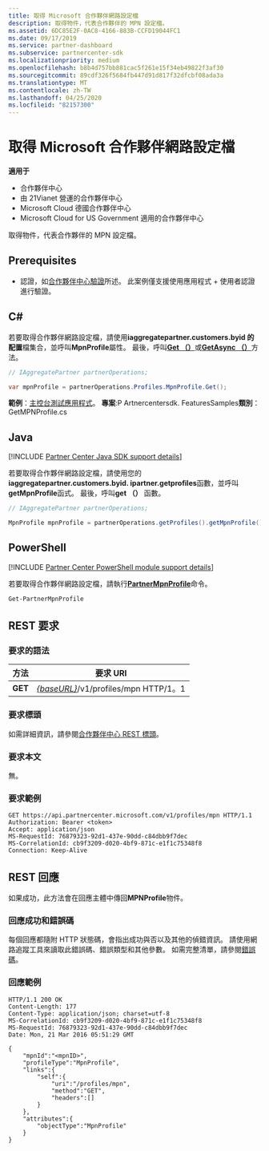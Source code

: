 ```yaml
---
title: 取得 Microsoft 合作夥伴網路設定檔
description: 取得物件，代表合作夥伴的 MPN 設定檔。
ms.assetid: 6DC85E2F-0AC8-4166-883B-CCFD19044FC1
ms.date: 09/17/2019
ms.service: partner-dashboard
ms.subservice: partnercenter-sdk
ms.localizationpriority: medium
ms.openlocfilehash: b8b4d757bb881cac5f261e15f34eb49822f3af30
ms.sourcegitcommit: 89cdf326f5684fb447d91d817f32dfcbf08ada3a
ms.translationtype: MT
ms.contentlocale: zh-TW
ms.lasthandoff: 04/25/2020
ms.locfileid: "82157300"
---
```

# <a name="get-microsoft-partner-network-profile"></a>取得 Microsoft 合作夥伴網路設定檔

**適用于**

- 合作夥伴中心
- 由 21Vianet 營運的合作夥伴中心
- Microsoft Cloud 德國合作夥伴中心
- Microsoft Cloud for US Government 適用的合作夥伴中心

取得物件，代表合作夥伴的 MPN 設定檔。

## <a name="prerequisites"></a>Prerequisites

- 認證，如[合作夥伴中心驗證](partner-center-authentication.md)所述。 此案例僅支援使用應用程式 + 使用者認證進行驗證。

## <a name="c"></a>C\#

若要取得合作夥伴網路設定檔，請使用**iaggregatepartner.customers.byid 的配置**檔集合，並呼叫**MpnProfile**屬性。 最後，呼叫[**Get （）**](https://docs.microsoft.com/dotnet/api/microsoft.store.partnercenter.profiles.impnprofile.get)或[**GetAsync （）**](https://docs.microsoft.com/dotnet/api/microsoft.store.partnercenter.profiles.impnprofile.getasync)方法。

``` csharp
// IAggregatePartner partnerOperations;

var mpnProfile = partnerOperations.Profiles.MpnProfile.Get();
```

**範例**：[主控台測試應用程式](console-test-app.md)。 **專案**:P Artnercentersdk. FeaturesSamples**類別**： GetMPNProfile.cs

## <a name="java"></a>Java

[!INCLUDE [Partner Center Java SDK support details](../includes/java-sdk-support.md)]

若要取得合作夥伴網路設定檔，請使用您的**iaggregatepartner.customers.byid. ipartner.getprofiles**函數，並呼叫**getMpnProfile**函式。 最後，呼叫**get （）** 函數。

```java
// IAggregatePartner partnerOperations;

MpnProfile mpnProfile = partnerOperations.getProfiles().getMpnProfile().get();
```

## <a name="powershell"></a>PowerShell

[!INCLUDE [Partner Center PowerShell module support details](../includes/powershell-module-support.md)]

若要取得合作夥伴網路設定檔，請執行[**PartnerMpnProfile**](https://github.com/Microsoft/Partner-Center-PowerShell/blob/master/docs/help/Get-PartnerMpnProfile.md)命令。

```powershell
Get-PartnerMpnProfile
```

## <a name="rest-request"></a>REST 要求

### <a name="request-syntax"></a>要求的語法

| 方法  | 要求 URI                                                          |
|---------|----------------------------------------------------------------------|
| **GET** | [*{baseURL}*](partner-center-rest-urls.md)/v1/profiles/mpn HTTP/1。1 |

### <a name="request-headers"></a>要求標頭

如需詳細資訊，請參閱[合作夥伴中心 REST 標頭](headers.md)。

### <a name="request-body"></a>要求本文

無。

### <a name="request-example"></a>要求範例

```http
GET https://api.partnercenter.microsoft.com/v1/profiles/mpn HTTP/1.1
Authorization: Bearer <token>
Accept: application/json
MS-RequestId: 76879323-92d1-437e-90dd-c84dbb9f7dec
MS-CorrelationId: cb9f3209-d020-4bf9-871c-e1f1c75348f8
Connection: Keep-Alive
```

## <a name="rest-response"></a>REST 回應

如果成功，此方法會在回應主體中傳回**MPNProfile**物件。

### <a name="response-success-and-error-codes"></a>回應成功和錯誤碼

每個回應都隨附 HTTP 狀態碼，會指出成功與否以及其他的偵錯資訊。 請使用網路追蹤工具來讀取此錯誤碼、錯誤類型和其他參數。 如需完整清單，請參閱[錯誤碼](error-codes.md)。

### <a name="response-example"></a>回應範例

```http
HTTP/1.1 200 OK
Content-Length: 177
Content-Type: application/json; charset=utf-8
MS-CorrelationId: cb9f3209-d020-4bf9-871c-e1f1c75348f8
MS-RequestId: 76879323-92d1-437e-90dd-c84dbb9f7dec
Date: Mon, 21 Mar 2016 05:51:29 GMT

{
    "mpnId":"<mpnID>",
    "profileType":"MpnProfile",
    "links":{
        "self":{
            "uri":"/profiles/mpn",
            "method":"GET",
            "headers":[]
        }
    },
    "attributes":{
        "objectType":"MpnProfile"
    }
}
```
